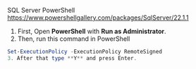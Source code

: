 SQL Server PowerShell
https://www.powershellgallery.com/packages/SqlServer/22.1.1


1. First, Open **PowerShell** with **Run as Administrator**.
2. Then, run this command in PowerShell
``` Powershell
Set-ExecutionPolicy -ExecutionPolicy RemoteSigned
3. After that type **Y** and press Enter.
